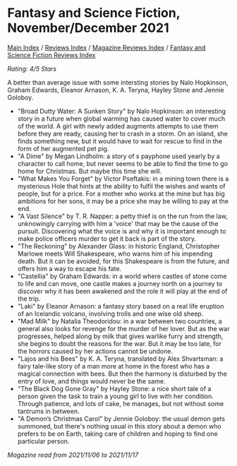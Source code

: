 # Fantasy and Science Fiction, November/December 2021

[Main Index](../../../README.md) / [Reviews Index](../../README.md) / [Magazine Reviews Index](../README.md) / [Fantasy and Science Fiction Reviews Index](README.md)

*Rating: 4/5 Stars*

A better than average issue with some intersting stories by Nalo Hopkinson, Graham Edwards, Eleanor Arnason, K. A. Teryna, Hayley Stone and Jennie Goloboy.

- "Broad Dutty Water: A Sunken Story" by Nalo Hopkinson: an interesting story in a future when global warming has caused water to cover much of the world. A girl with newly added augments attempts to use them before they are ready, causing her to crash in a storm. On an island, she finds something new, but it would have to wait for rescue to find in the form of her augmented pet pig.
- "A Dime" by Megan Lindholm: a story of s payphone used yearly by a character to call home, but never seems to be able to find the time to go home for Christmas. But maybe this time she will.
- "What Makes You Forget" by Victor Pseftakis: in a mining town there is a mysterious Hole that hints at the ability to fulfil the wishes and wants of people, but for a price. For a mother who works at the mine but has big ambitions for her sons, it may be a price she may be willing to pay at the end.
- "A Vast Silence" by T. R. Napper: a petty thief is on the run from the law, unknowingly carrying with him a 'voice' that may be the cause of the pursuit. Discovering what the voice is and why it is important enough to make police officers murder to get it back is part of the story.
- "The Reckoning" by Alexander Glass: in historic England, Christopher Marlowe meets Will Shakespeare, who warns him of his impending death. But it can be avoided, for this Shakespeare is from the future, and offers him a way to escape his fate.
- "Castellia" by Graham Edwards: in a world where castles of stone come to life and can move, one castle makes a journey north on a journey to discover why it has been awakened and the role it will play at the end of the trip.
- "Laki" by Eleanor Arnason: a fantasy story based on a real life eruption of an Icelandic volcano, involving trolls and one wise old sheep.
- "Mad Milk" by Natalia Theodoridou: in a war between two countries, a general also looks for revenge for the murder of her lover. But as the war progresses, helped along by milk that gives warlike furry and strength, she begins to doubt the reasons for the war. But it may be too late, for the horrors caused by her actions cannot be undone.
- "Lajos and his Bees" by K. A. Teryna, translated by Alex Shvartsman: a fairy tale-like story of a man more at home in the forest who has a magical connection with bees. But then the harmony is disturbed by the entry of love, and things would never be the same.
- "The Black Dog Gone Gray" by Hayley Stone: a nice short tale of a person given the task to train a young girl to live with her condition. Through patience, and lots of cake, he manages, but not without some tantrums in between.
- "A Demon’s Christmas Carol" by Jennie Goloboy: the usual demon gets summoned, but there's nothing usual in this story about a demon who prefers to be on Earth, taking care of children and hoping to find one particular person.

*Magazine read from 2021/11/06 to 2021/11/17*
